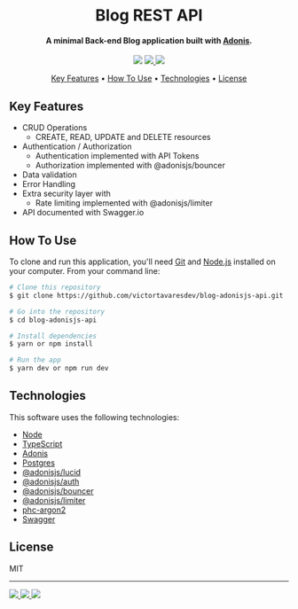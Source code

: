 <h1 align="center">Blog REST API</h1>

<h4 align="center">A minimal Back-end Blog application built with <a href="https://adonisjs.com/" target="_blank">Adonis</a>.</h4>

<p align="center">
  <a href="https://nodejs.dev/en/"><img src="https://img.shields.io/badge/Node.js-43853D?style=for-the-badge&logo=node.js&logoColor=white"></a>
  <a href="https://www.typescriptlang.org/">
      <img src="https://img.shields.io/badge/TypeScript-007ACC?style=for-the-badge&logo=typescript&logoColor=white">
  </a>
  <a href="https://www.postgresql.org/">
    <img src="https://img.shields.io/badge/PostgreSQL-316192?style=for-the-badge&logo=postgresql&logoColor=white">
  </a>
</p>

<p align="center">
  <a href="#key-features">Key Features</a> •
  <a href="#how-to-use">How To Use</a> •
  <a href="#technologies">Technologies</a> •
  <a href="#license">License</a>
</p>

## Key Features

- CRUD Operations
  - CREATE, READ, UPDATE and DELETE resources
- Authentication / Authorization
  - Authentication implemented with API Tokens
  - Authorization implemented with @adonisjs/bouncer
- Data validation
- Error Handling
- Extra security layer with
  - Rate limiting implemented with @adonisjs/limiter
- API documented with Swagger.io

## How To Use

To clone and run this application, you'll need [Git](https://git-scm.com) and [Node.js](https://nodejs.org/en/download/) installed on your computer. From your command line:

```bash
# Clone this repository
$ git clone https://github.com/victortavaresdev/blog-adonisjs-api.git

# Go into the repository
$ cd blog-adonisjs-api

# Install dependencies
$ yarn or npm install

# Run the app
$ yarn dev or npm run dev
```

## Technologies

This software uses the following technologies:

- [Node](https://nodejs.org/)
- [TypeScript](https://www.typescriptlang.org/)
- [Adonis](https://adonisjs.com/)
- [Postgres](https://www.postgresql.org/)
- [@adonisjs/lucid](https://docs.adonisjs.com/guides/database/introduction)
- [@adonisjs/auth](https://docs.adonisjs.com/guides/auth/introduction)
- [@adonisjs/bouncer](https://docs.adonisjs.com/guides/authorization)
- [@adonisjs/limiter](https://docs.adonisjs.com/guides/rate-limiting)
- [phc-argon2](https://www.npmjs.com/package/phc-argon2)
- [Swagger](https://swagger.io/)

## License

MIT

---

<p align="left">
  <a href="https://www.linkedin.com/in/victor-tavares-dev/"><img src="https://img.shields.io/badge/LinkedIn-0077B5?style=for-the-badge&logo=linkedin&logoColor=white">
  </a>
  <a href="https://github.com/victortavaresdev">
    <img src="https://img.shields.io/badge/GitHub-100000?style=for-the-badge&logo=github&logoColor=white">
  </a>
  <a href="mailto:victortavaresdev@gmail.com">
      <img src="https://img.shields.io/badge/Gmail-D14836?style=for-the-badge&logo=gmail&logoColor=white">
  </a>
</p>
